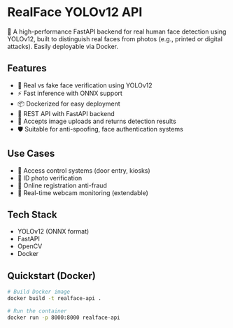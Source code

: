 # RealFace YOLOv12 API

🚀 A high-performance FastAPI backend for real human face detection using YOLOv12, built to distinguish real faces from photos (e.g., printed or digital attacks). Easily deployable via Docker.

## Features

- 🧠 Real vs fake face verification using YOLOv12
- ⚡ Fast inference with ONNX support
- 📦 Dockerized for easy deployment
- 🔁 REST API with FastAPI backend
- 📂 Accepts image uploads and returns detection results
- 🛡️ Suitable for anti-spoofing, face authentication systems

## Use Cases

- 👤 Access control systems (door entry, kiosks)
- 📸 ID photo verification
- 🧾 Online registration anti-fraud
- 🎥 Real-time webcam monitoring (extendable)

## Tech Stack

- YOLOv12 (ONNX format)
- FastAPI
- OpenCV
- Docker

## Quickstart (Docker)

```bash
# Build Docker image
docker build -t realface-api .

# Run the container
docker run -p 8000:8000 realface-api
